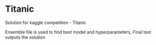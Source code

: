 # Titanic
Solution for kaggle competition - Titanic

Ensemble file is used to find best model and hyperparameters, Final test outputs the solution
